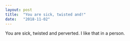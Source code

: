 ```yaml
---
layout: post
title:  "You are sick, twisted and!"
date:   "2018-11-02"
---
```

You are sick, twisted and perverted.  I like that in a person.
